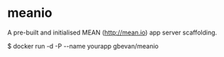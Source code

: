 meanio
======
A pre-built and initialised MEAN (http://mean.io) app server scaffolding.

$ docker run -d -P --name yourapp gbevan/meanio
